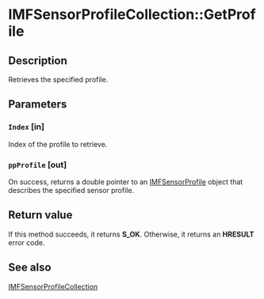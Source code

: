 # IMFSensorProfileCollection::GetProfile

## Description

Retrieves the specified profile.

## Parameters

### `Index` [in]

Index of the profile to retrieve.

### `ppProfile` [out]

On success, returns a double pointer to an [IMFSensorProfile](https://learn.microsoft.com/windows/desktop/api/mfidl/nn-mfidl-imfsensorprofile) object that describes the specified sensor profile.

## Return value

If this method succeeds, it returns **S_OK**. Otherwise, it returns an **HRESULT** error code.

## See also

[IMFSensorProfileCollection](https://learn.microsoft.com/windows/desktop/api/mfidl/nn-mfidl-imfsensorprofilecollection)